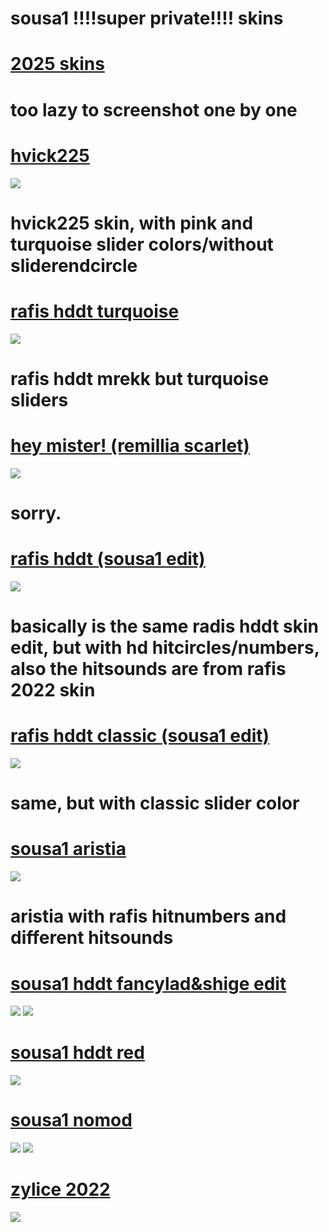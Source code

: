 # sousa1 !!!!super private!!!!  skins

# [2025 skins](https://drive.google.com/drive/folders/1JDNP3EyjgalxleEA8xGguRyVMcZgBap-?usp=sharing)
# too lazy to screenshot one by one


# [hvick225](https://drive.google.com/file/d/1Gqi9STDi8K84S3Yq4SxyOTZRdn9Ve9jO/view?usp=sharing)
![](https://osu.ppy.sh/ss/18114353/5a0d)
# hvick225 skin, with pink and turquoise slider colors/without sliderendcircle

# [rafis hddt turquoise](https://drive.google.com/file/d/1djiFYQKhh1X4rUXrvCPIPShyGnHMoBa0/view?usp=sharing)
![](https://osu.ppy.sh/ss/18114342/8a32)
# rafis hddt mrekk but turquoise sliders


# [hey mister! (remillia scarlet)](https://drive.google.com/file/d/1OVaBNVqzBgomZOj0UCSVnx8zZzEtFnTH/view?usp=sharing)
![](https://osu.ppy.sh/ss/18042011/9bd4)
# sorry.


# [rafis hddt (sousa1 edit)](https://drive.google.com/file/d/1JkbkKQNA_gQeoSw_yWG4IpqEe60iNpAG/view?usp=sharing)
![](https://osu.ppy.sh/ss/18042013/eace)
# basically is the same radis hddt skin edit, but with hd hitcircles/numbers, also the hitsounds are from rafis 2022 skin


# [rafis hddt classic (sousa1 edit)](https://drive.google.com/file/d/1w75VGI6GRz_nKaUAyLHrhU0z3Cl7RsgG/view?usp=sharing)
![](https://osu.ppy.sh/ss/18042014/162b)
# same, but with classic slider color


# [sousa1 aristia](https://drive.google.com/file/d/1aIvFavVCEvE-P3g4bCmO3DdmoepPZNz9/view?usp=sharing)
![](https://osu.ppy.sh/ss/18042017/4899)
# aristia with rafis hitnumbers and different hitsounds


# [sousa1 hddt fancylad&shige edit](https://drive.google.com/file/d/1oqJy2t9r1ob9A5G67zXIZwMDKkih56LZ/view?usp=sharing)
![](https://osu.ppy.sh/ss/18041812/d6fd)
![](https://osu.ppy.sh/ss/18041813/8344)


# [sousa1 hddt red](https://drive.google.com/file/d/1ZzTSSZTwMsGwr37Vzjt5dVLzKYcWU5Fz/view?usp=sharing)
![](https://osu.ppy.sh/ss/18041838/38c7)


# [sousa1 nomod](https://drive.google.com/file/d/1kdUIEp5urkK2QwkXJegAFsoqZOd752zY/view?usp=sharing)
![](https://osu.ppy.sh/ss/18041848/a884)
![](https://osu.ppy.sh/ss/18041850/28a9)


# [zylice 2022](https://drive.google.com/file/d/1rAgvk2Ai1IjHrsT1O7eKtHZzXx3VOanR/view?usp=sharing)
![](https://osu.ppy.sh/ss/18042000/2efc)
